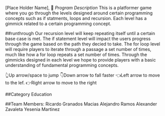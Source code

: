 [Place Holder Name], 
🌱
*Program Description* 
This is a platformer game where you go through the levels designed around certain programming concepts such as if statments, loops and recursion. Each level has a gimmick related to a certain programming concept. 

##runthrough
Our recursion level will keep repeating itself until a certain base case is met. The if statement level will impact the users progress through the game based on the path they decied to take. The for loop level will require players to iterate through a passage a set number of times, much like how a for loop repeats a set number of times. Through the gimmicks designed in each level we hope to provide players with a basic understanding of fundamental programming concepts.

<move sets>
👆Up arrow/space to jump                  
👇Down arrow to fall faster         
👈Left arrow to move to the lef.    
👉Right arrow to move to the right  

##Category
Education

##Team Members:
Ricardo Granados Macias
Alejandro Ramos
Alexander Zavaleta
Yesenia Martinez